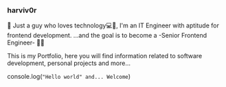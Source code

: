 ### harviv0r

<!--
**harviv0r/harviv0r** is a ✨ _special_ ✨ repository because its `README.md` (this file) appears on your GitHub profile.

Here are some ideas to get you started:

- 🔭 I’m currently working on ...
- 🌱 I’m currently learning ...
- 👯 I’m looking to collaborate on ...
- 🤔 I’m looking for help with ...
- 💬 Ask me about ...
- 📫 How to reach me: ...
- 😄 Pronouns: ...
- ⚡ Fun fact: ...
-->

👋 Just a guy who loves technology💻👾, I'm an IT Engineer with aptitude for frontend development.
...and the goal is to become a -Senior Frontend Engineer- 🧑‍💻

This is my Portfolio, here you will find information related to software development, personal projects and more...

console.log(`"Hello world" and... Welcome`)

